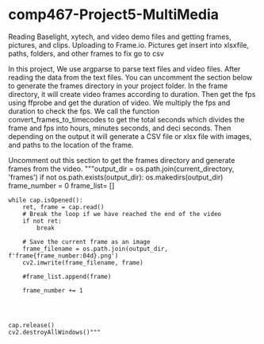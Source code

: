 # comp467-Project5-MultiMedia
Reading Baselight, xytech, and video demo files and getting frames, pictures, and clips. Uploading to Frame.io. Pictures get insert into xlsxfile, paths, folders, and other frames to fix go to csv

In this project, We use argparse to parse text files and video files. After reading the data from the text files. You can uncomment the section below to generate the frames directory in your project folder. In the frame directory, it will create video frames according to duration. Then get the fps using ffprobe and get the duration of video. We multiply the fps and duration to check the fps. We call the function convert_frames_to_timecodes to get the total seconds which divides the frame and fps into hours, minutes seconds, and deci seconds. Then depending on the output it will generate a CSV file or xlsx file with images, and paths to the location  of the frame. 

    
   Uncomment out this section to get the frames directory and generate frames from the video. 
    """output_dir = os.path.join(current_directory, 'frames')
    if not os.path.exists(output_dir):
        os.makedirs(output_dir)
    frame_number = 0
    frame_list= []
    
    while cap.isOpened():
        ret, frame = cap.read()
        # Break the loop if we have reached the end of the video
        if not ret:
            break

        # Save the current frame as an image
        frame_filename = os.path.join(output_dir, f'frame{frame_number:04d}.png')
        cv2.imwrite(frame_filename, frame)

        #frame_list.append(frame)

        frame_number += 1




    cap.release()
    cv2.destroyAllWindows()""" 
